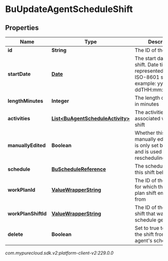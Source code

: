 # BuUpdateAgentScheduleShift


## Properties

| Name | Type | Description | Notes |
| ------------ | ------------- | ------------- | ------------- |
| **id** | **String** | The ID of the shift |  [optional] |
| **startDate** | [**Date**](Date) | The start date of this shift. Date time is represented as an ISO-8601 string. For example: yyyy-MM-ddTHH:mm:ss[.mmm]Z |  [optional] |
| **lengthMinutes** | **Integer** | The length of this shift in minutes |  [optional] |
| **activities** | [**List&lt;BuAgentScheduleActivity&gt;**](BuAgentScheduleActivity) | The activities associated with this shift |  [optional] |
| **manuallyEdited** | **Boolean** | Whether this shift was manually edited. This is only set by clients and is used for rescheduling |  [optional] |
| **schedule** | [**BuScheduleReference**](BuScheduleReference) | The schedule to which this shift belongs |  [optional] |
| **workPlanId** | [**ValueWrapperString**](ValueWrapperString) | The ID of the work plan for which the work plan shift emanates from |  [optional] |
| **workPlanShiftId** | [**ValueWrapperString**](ValueWrapperString) | The ID of the work plan shift that was used in schedule generation |  [optional] |
| **delete** | **Boolean** | Set to true to delete the shift from the agent's schedule |  [optional] |




_com.mypurecloud.sdk.v2:platform-client-v2:229.0.0_
